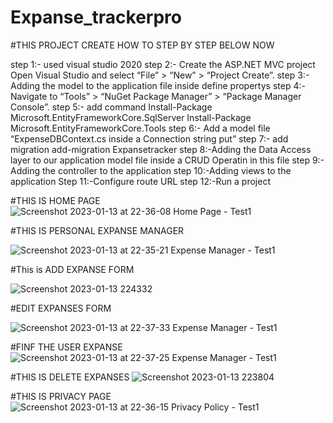 # Expanse_trackerpro
#THIS PROJECT CREATE HOW TO STEP BY STEP BELOW NOW

step 1:- used visual studio 2020
step 2:- Create the ASP.NET MVC project Open Visual Studio and select “File” > “New” > “Project Create”.
step 3:- Adding the model to the application  file inside define propertys 
step 4:-Navigate to “Tools” > “NuGet Package Manager” > “Package Manager Console”.
step 5:- add command
          Install-Package Microsoft.EntityFrameworkCore.SqlServer
          Install-Package Microsoft.EntityFrameworkCore.Tools
step 6:- Add a model file “ExpenseDBContext.cs inside a Connection string put”
step 7:- add migration add-migration Expansetracker
step 8:-Adding the Data Access layer to our application model file inside a CRUD Operatin in this file
step 9:- Adding the controller to the application 
step 10:-Adding views to the application 
Step 11:-Configure route URL
step 12:-Run a project


#THIS IS HOME PAGE
![Screenshot 2023-01-13 at 22-36-08 Home Page - Test1](https://user-images.githubusercontent.com/102232904/212381754-49701779-d2ba-41e5-aa4b-2ef02568e0ba.png)


#THIS IS PERSONAL EXPANSE MANAGER

![Screenshot 2023-01-13 at 22-35-21 Expense Manager - Test1](https://user-images.githubusercontent.com/102232904/212378285-8c35c96f-9fca-4017-930d-8f105435fc0d.png)

#This is ADD EXPANSE FORM

![Screenshot 2023-01-13 224332](https://user-images.githubusercontent.com/102232904/212379418-53950cee-36ff-4eda-ab65-cfee40646a3c.png)


#EDIT EXPANSES FORM

![Screenshot 2023-01-13 at 22-37-33 Expense Manager - Test1](https://user-images.githubusercontent.com/102232904/212381401-444b84e8-13b2-4dce-8388-ca3e3f18170d.png)


#FINF THE USER EXPANSE
![Screenshot 2023-01-13 at 22-37-25 Expense Manager - Test1](https://user-images.githubusercontent.com/102232904/212380875-54bafb7a-c4ac-4d51-9480-cf445a0b7ebc.png)

#THIS IS DELETE EXPANSES
![Screenshot 2023-01-13 223804](https://user-images.githubusercontent.com/102232904/212381188-b9661238-60fc-49e7-8755-ebea3a675443.png)
 
 
#THIS IS PRIVACY PAGE 
 ![Screenshot 2023-01-13 at 22-36-15 Privacy Policy - Test1](https://user-images.githubusercontent.com/102232904/212381540-6e25f292-ae72-4ef9-a6c8-965401d0020b.png)
